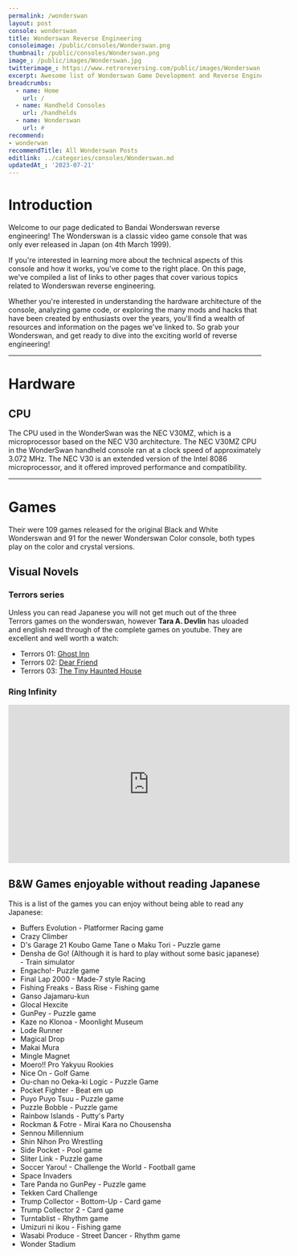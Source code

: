 ```yaml
---
permalink: /wonderswan
layout: post
console: wonderswan
title: Wonderswan Reverse Engineering
consoleimage: /public/consoles/Wonderswan.png
thumbnail: /public/consoles/Wonderswan.png
image_: /public/images/Wonderswan.jpg
twitterimage_: https://www.retroreversing.com/public/images/Wonderswan.jpg
excerpt: Awesome list of Wonderswan Game Development and Reverse Engineering information
breadcrumbs:
  - name: Home
    url: /
  - name: Handheld Consoles
    url: /handhelds
  - name: Wonderswan
    url: #
recommend: 
- wonderwan
recommendTitle: All Wonderswan Posts
editlink: ../categories/consoles/Wonderswan.md
updatedAt_: '2023-07-21'
---
```


# Introduction
Welcome to our page dedicated to Bandai Wonderswan reverse engineering! The Wonderswan is a classic video game console that was only ever released in Japan (on 4th March 1999). 

If you're interested in learning more about the technical aspects of this console and how it works, you've come to the right place. On this page, we've compiled a list of links to other pages that cover various topics related to Wonderswan reverse engineering. 

Whether you're interested in understanding the hardware architecture of the console, analyzing game code, or exploring the many mods and hacks that have been created by enthusiasts over the years, you'll find a wealth of resources and information on the pages we've linked to. So grab your Wonderswan, and get ready to dive into the exciting world of reverse engineering!

---
# Hardware

## CPU
 The CPU used in the WonderSwan was the NEC V30MZ, which is a microprocessor based on the NEC V30 architecture. The NEC V30MZ CPU in the WonderSwan handheld console ran at a clock speed of approximately 3.072 MHz. The NEC V30 is an extended version of the Intel 8086 microprocessor, and it offered improved performance and compatibility.

---
# Games
Their were 109 games released for the original Black and White Wonderswan and 91 for the newer Wonderswan Color console, both types play on the color and crystal versions. 

## Visual Novels

### Terrors series
Unless you can read Japanese you will not get much out of the three Terrors games on the wonderswan, however **Tara A. Devlin** has uloaded and english read through of the complete games on youtube.
They are excellent and well worth a watch:
- Terrors 01: [Ghost Inn](https://www.youtube.com/watch?v=vYsG_LdaIow)
- Terrors 02: [Dear Friend](https://www.youtube.com/watch?v=7YwvOPcN2Jw)
- Terrors 03: [The Tiny Haunted House](https://www.youtube.com/watch?v=XusAmjdHp_8)

### Ring Infinity
<iframe width="560" height="315" src="https://www.youtube.com/embed/57_TobJFzEE" title="YouTube video player" frameborder="0" allow="accelerometer; autoplay; clipboard-write; encrypted-media; gyroscope; picture-in-picture; web-share" allowfullscreen></iframe>

## B&W Games enjoyable without reading Japanese
This is a list of the games you can enjoy without being able to read any Japanese:
- Buffers Evolution - Platformer Racing game
- Crazy Climber
- D's Garage 21 Koubo Game Tane o Maku Tori - Puzzle game
- Densha de Go! (Although it is hard to play without some basic japanese) - Train simulator
- Engacho!- Puzzle game
- Final Lap 2000 - Made-7 style Racing
- Fishing Freaks - Bass Rise - Fishing game
- Ganso Jajamaru-kun
- Glocal Hexcite
- GunPey - Puzzle game
- Kaze no Klonoa - Moonlight Museum
- Lode Runner
- Magical Drop
- Makai Mura
- Mingle Magnet
- Moero!! Pro Yakyuu Rookies
- Nice On - Golf Game
- Ou-chan no Oeka-ki Logic - Puzzle Game
- Pocket Fighter - Beat em up
- Puyo Puyo Tsuu - Puzzle game
- Puzzle Bobble - Puzzle game
- Rainbow Islands - Putty's Party
- Rockman & Fotre - Mirai Kara no Chousensha
- Sennou Millennium
- Shin Nihon Pro Wrestling
- Side Pocket - Pool game
- Sliter Link - Puzzle game
- Soccer Yarou! - Challenge the World - Football game
- Space Invaders
- Tare Panda no GunPey - Puzzle game
- Tekken Card Challenge
- Trump Collector - Bottom-Up - Card game
- Trump Collector 2 - Card game
- Turntablist - Rhythm game
- Umizuri ni ikou - Fishing game
- Wasabi Produce - Street Dancer - Rhythm game
- Wonder Stadium
